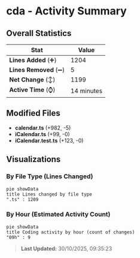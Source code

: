 # cda - Activity Summary 

## Overall Statistics

| Stat                   | Value                                                             |
| ---------------------- | ----------------------------------------------------------------- |
| **Lines Added** (➕)   | 1204                                          |
| **Lines Removed** (➖) | 5                                        |
| **Net Change** (↕)    | 1199                |
| **Active Time** (⌚)   | 14 minutes |


## Modified Files
- **calendar.ts** (+982, -5)
- **iCalendar.ts** (+99, -0)
- **iCalendar.test.ts** (+123, -0)

## Visualizations

### By File Type (Lines Changed)

```mermaid
pie showData
title Lines changed by file type
".ts" : 1209
```

### By Hour (Estimated Activity Count)

```mermaid
pie showData
title Coding activity by hour (count of changes)
"09h" : 9
```


> **Last Updated:** 30/10/2025, 09:35:23